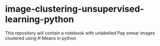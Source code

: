 # image-clustering-unsupervised-learning-python
This repository will contain a notebook with unlabelled Pap smear images clustered using K-Means in python
